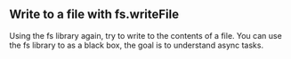 ## Write to a file with fs.writeFile
Using the fs library again, try to write to the contents of a file.
You can use the fs library to as a black box, the goal is to understand async tasks.